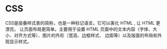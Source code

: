 # CSS
CSS是层叠样式表的简称，也是一种标记语言。它可以美化 HTML , 让 HTML 更漂亮， 让页面布局更简单。主要用于设置 HTML 页面中的文本内容（字体、大小、对齐方式等）、图片的外形（宽高、边框样式、 边距等）以及版面的布局和外观显示样式。
